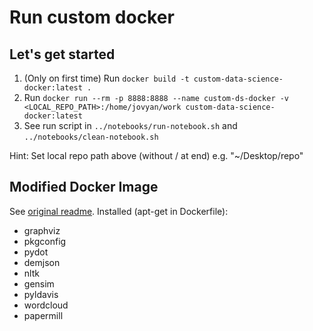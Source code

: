 # Run custom docker

## Let's get started

1. (Only on first time) Run ``docker build -t custom-data-science-docker:latest .``
2. Run ``docker run --rm -p 8888:8888 --name custom-ds-docker -v <LOCAL_REPO_PATH>:/home/jovyan/work custom-data-science-docker:latest``
3. See run script in ``../notebooks/run-notebook.sh`` and ``../notebooks/clean-notebook.sh``

Hint: Set local repo path above (without / at end) e.g. "~/Desktop/repo"

## Modified Docker Image

See [original readme](./ORG_README.md). Installed (apt-get in Dockerfile):

- graphviz
- pkgconfig
- pydot
- demjson
- nltk
- gensim
- pyldavis
- wordcloud
- papermill
